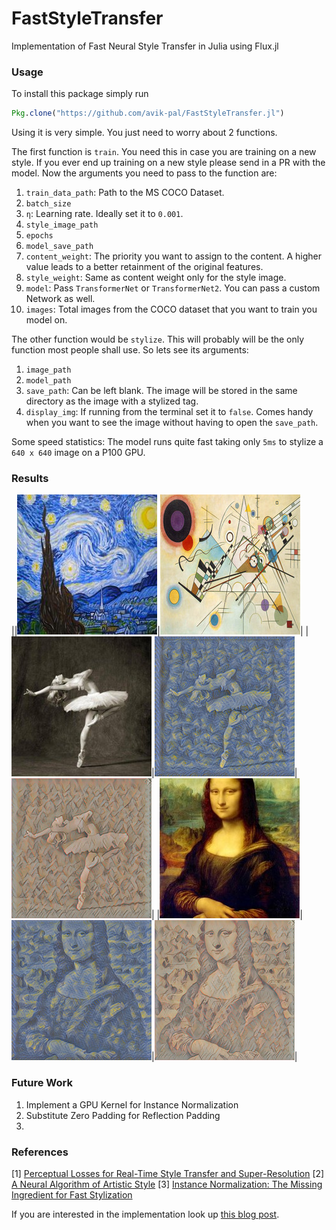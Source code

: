 # FastStyleTransfer

Implementation of Fast Neural Style Transfer in Julia using Flux.jl

### Usage

To install this package simply run

```julia
Pkg.clone("https://github.com/avik-pal/FastStyleTransfer.jl")
```

Using it is very simple. You just need to worry about 2 functions.

The first function is `train`. You need this in case you are training on a new style. If you ever end up training on a new style please send in a PR with the model. Now the arguments you need to pass to the function are:
1. `train_data_path`: Path to the MS COCO Dataset.
2. `batch_size`
3. `η`: Learning rate. Ideally set it to `0.001`.
4. `style_image_path`
5. `epochs`
6. `model_save_path`
7. `content_weight`: The priority you want to assign to the content. A higher value leads to a better retainment of the original features.
8. `style_weight`: Same as content weight only for the style image.
9. `model`: Pass `TransformerNet` or `TransformerNet2`. You can pass a custom Network as well.
10. `images`: Total images from the COCO dataset that you want to train you model on.

The other function would be `stylize`. This will probably will be the only function most people shall use. So lets see its arguments:
1. `image_path`
2. `model_path`
3. `save_path`: Can be left blank. The image will be stored in the same directory as the image with a stylized tag.
4. `display_img`: If running from the terminal set it to `false`. Comes handy when you want to see the image without having to open the `save_path`.

Some speed statistics: The model runs quite fast taking only `5ms` to stylize a `640 x 640` image on a P100 GPU.

### Results

||![Starry Night](./images/starry.jpg)|![Abstract Art](./images/abstract.jpg)|
|![Dancing Original](./images/dancing.jpg)|![Starry Dancing](./images/starry_dancing.jpg)|![Abstract Dancing](./images/abstract_dancing.jpg)|
|![Original Monalisa](./images/monalisa.jpg)|![Starry Monalisa](./images/starry_monalisa.jpg)|![Abstract Monalisa](./images/abstract_monalisa.jpg)|

### Future Work

1. Implement a GPU Kernel for Instance Normalization
2. Substitute Zero Padding for Reflection Padding
3.

### References
[1] [Perceptual Losses for Real-Time Style Transfer and Super-Resolution](https://cs.stanford.edu/people/jcjohns/eccv16/)
[2] [A Neural Algorithm of Artistic Style](https://arxiv.org/abs/1508.06576)
[3] [Instance Normalization: The Missing Ingredient for Fast Stylization](https://arxiv.org/abs/1607.08022)

If you are interested in the implementation look up [this blog post](https://avik-pal.github.io/blog/2018-07-07-Implementing_Fast_Neural_Style_Transfer_in_Flux/).
